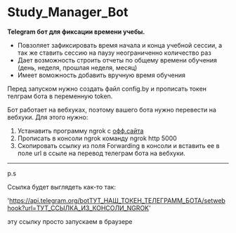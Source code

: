 # Study_Manager_Bot


__Telegram бот для фиксации времени учебы.__

+ Повзоляет зафиксировать время начала и конца учебной сессии, а так же ставить сессию на паузу неограниченно количество раз
+ Дает возможность строить отчеты по общему времени обучения (день, неделя, прошлая неделя, месяц)
+ Имеет воможность добавить вручную время обучения


Перед запуском нужно создать файл config.by и прописать токен телграм бота в переменную token.

Бот работает на вебхуках, поэтому вашего бота нужно перевести на вебхуки. Для этого нужно:

1) Устанавить программу ngrok с [офф.сайта](https://ngrok.com/download)
2) Прописать в консоли ngrok команду ngrok http 5000
3) Скопировать ссылку из поля Forwarding в консоли и вставить ее в поле url в ссыле на перевод телеграм бота на вебхуки.
---
p.s 

Ссылка будет выглядеть как-то так:

'https://api.telegram.org/botТУТ_НАШ_ТОКЕН_ТЕЛЕГРАММ_БОТА/setwebhook?url=ТУТ_ССЫЛКА_ИЗ_КОНСОЛИ_NGROK'

эту ссылку просто запускаем в браузере
